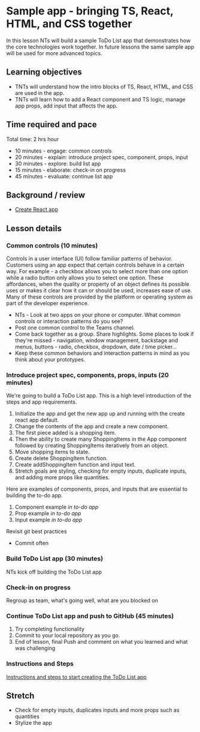 # Sample app - bringing TS, React, HTML, and CSS together

In this lesson NTs will build a sample ToDo List app that demonstrates how the core technologies work together. In future lessons the same sample app will be used for more advanced topics.

## Learning objectives

* TNTs will understand how the intro blocks of TS, React, HTML, and CSS are used in the app.
* TNTs will learn how to add a React component and TS logic, manage app props, add input that affects the app.

## Time required and pace

Total time: 2 hrs hour

* 10 minutes - engage: common controls
* 20 minutes - explain: introduce project spec, component, props, input
* 30 minutes - explore: build list app
* 15 minutes - elaborate: check-in on progress
* 45 minutes - evaluate: continue list app

## Background / review

* [Create React app](https://create-react-app.dev/docs/adding-typescript/)

## Lesson details

### Common controls (10 minutes)

Controls in a user interface (UI) follow familiar patterns of behavior. Customers using an app expect that certain controls behave in a certain way. For example - a checkbox allows you to select more than one option while a radio button only allows you to select one option. These affordances, when the quality or property of an object defines its possible uses or makes it clear how it can or should be used, increases ease of use. Many of these controls are provided by the platform or operating system as part of the developer experience.  

* NTs - Look at two apps on your phone or computer. What common controls or interaction patterns do you see?
* Post one common control to the Teams channel.
* Come back together as a group. Share highlights. Some places to look if they're missed - navigation, window management, backstage and menus, buttons - radio, checkbox, dropdown, date / time picker...
* Keep these common behaviors and interaction patterns in mind as you think about your prototypes.

### Introduce project spec, components, props, inputs (20 minutes)

We're going to build a ToDo List app. This is a high level introduction of the steps and app requirements.

1. Initialize the app and get the new app up and running with the create react app default.
2. Change the contents of the app and create a new component.
3. The first piece added is a shopping item.
4. Then the ability to create many ShoppingItems in the App component followed by creating ShoppingItems iteratively from an object.
5. Move shopping items to state.
6. Create delete ShoppingItem function.
7. Create addShoppingItem function and input text.
8. Stretch goals are styling, checking for empty inputs, duplicate inputs, and adding more props like quantities.

Here are examples of components, props, and inputs that are essential to building the to-do app.

1. Component example *in to-do app*
2. Prop example *in to-do app*
3. Input example *in to-do app*

Revisit git best practices

* Commit often

### Build ToDo List app (30 minutes)

NTs kick off building the ToDo List app

### Check-in on progress

Regroup as team, what's going well, what are you blocked on

### Continue ToDo List app and push to GitHub (45 minutes)

1. Try completing functionality
2. Commit to your local repository as you go.
3. End of lesson, final Push and comment on what you learned and what was challenging

### Instructions and Steps

[Instructions and steps to start creating the ToDo List app]([ENGresource]ListAppSteps.md)

## Stretch

* Check for empty inputs, duplicates inputs and more props such as quantities
* Stylize the app
